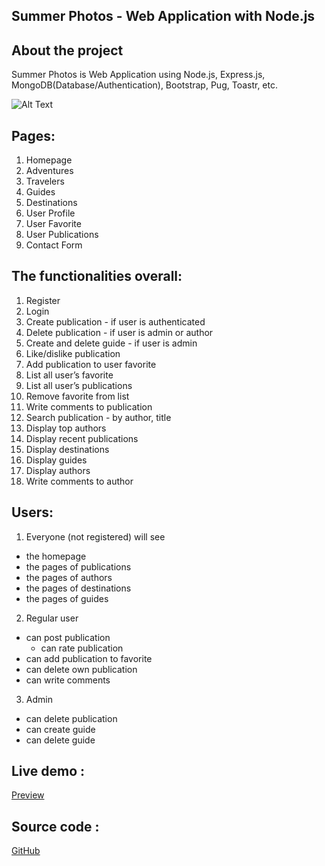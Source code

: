 ## Summer Photos - Web Application with Node.js

## About the project

Summer Photos is Web Application using Node.js, Express.js, MongoDB(Database/Authentication), Bootstrap, Pug, Toastr, etc.

![Alt Text](https://github.com/LoraMS/Node.js-Express.js/blob/master/SummerPhotos/public/images/video-to-gif(2).gif)

## Pages:

1.	Homepage
2.	Adventures
3.	Travelers
4.	Guides
5.	Destinations
6.	User Profile
7.	User Favorite
8.	User Publications
9.  Contact Form 

## The functionalities overall:

1.	Register
2.	Login	
3.	Create publication - if user is  authenticated
4.	Delete publication - if user is admin or author
5.  Create and delete guide - if user is  admin
6.	Like/dislike publication
7.	Add publication to user favorite
8.	List all user’s  favorite
9.  List all user’s publications
9.	Remove favorite from list
10.	Write comments to publication
11.	Search publication - by author, title
12.	Display top authors
13.	Display recent publications
14.	Display destinations
15.	Display guides
16.	Display authors
17.	Write comments to author

## Users: 

1.	Everyone (not registered) will see
  -	the homepage
  -	the pages of publications
  -	the pages of authors
  - the pages of destinations
  -	the pages of guides
2.	Regular user
  -	can post publication
	- can rate publication
  -	can add publication to favorite
  -	can delete own publication
  -	can write comments
3.	Admin
  - can delete publication
  - can create guide
  - can delete guide
  

## Live demo :

[Preview](https://summer-photos-89811.herokuapp.com/)

## Source code :

[GitHub](https://github.com/LoraMS/Node.js-Express.js/tree/master/SummerPhotos)


